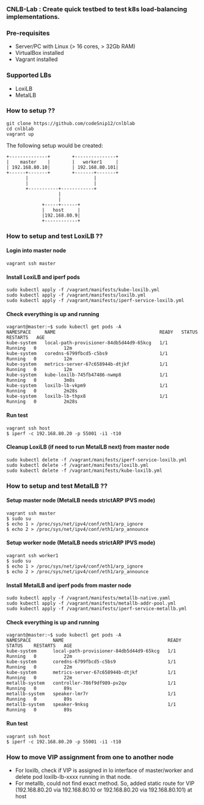 ### CNLB-Lab : Create quick testbed to test k8s load-balancing implementations. 

### Pre-requisites
- Server/PC with Linux (> 16 cores, > 32Gb RAM)
- VirtualBox installed
- Vagrant installed

### Supported LBs 
 - LoxiLB
 - MetalLB

### How to setup ??

```
git clone https://github.com/codeSnip12/cnlblab
cd cnlblab
vagrant up
```

The following setup would be created: 
```
+--------------+        +---------------+
|    master    |        |   worker1     |
| 192.168.80.10|        | 192.168.80.101|
+------+-------+        +-------+-------+
       |                        |
       |                        |
       +-----------+------------+
                   |
                   |
             +-----+------+
             |   host     |
             |192.168.80.9|
             +------------+

```


### How to setup and test LoxiLB ??

#### Login into master node 
```
vagrant ssh master
```
#### Install LoxiLB and iperf pods
```
sudo kubectl apply -f /vagrant/manifests/kube-loxilb.yml 
sudo kubectl apply -f /vagrant/manifests/loxilb.yml
sudo kubectl apply -f /vagrant/manifests/iperf-service-loxilb.yml
```
#### Check everything is up and running 
```
vagrant@master:~$ sudo kubectl get pods -A
NAMESPACE     NAME                                      READY   STATUS    RESTARTS   AGE
kube-system   local-path-provisioner-84db5d44d9-65kcg   1/1     Running   0          12m
kube-system   coredns-6799fbcd5-c5bs9                   1/1     Running   0          12m
kube-system   metrics-server-67c658944b-dtjkf           1/1     Running   0          12m
kube-system   kube-loxilb-745fb47486-nwmp8              1/1     Running   0          3m8s
kube-system   loxilb-lb-vkpm9                           1/1     Running   0          2m28s
kube-system   loxilb-lb-thpx8                           1/1     Running   0          2m28s
```
#### Run test

```
vagrant ssh host
$ iperf -c 192.168.80.20 -p 55001 -i1 -t10
```
#### Cleanup LoxiLB (if need to run MetalLB next) from master node
```
sudo kubectl delete -f /vagrant/manifests/iperf-service-loxilb.yml 
sudo kubectl delete -f /vagrant/manifests/loxilb.yml 
sudo kubectl delete -f /vagrant/manifests/kube-loxilb.yml 
```
### How to setup and test MetalLB ??

#### Setup master node (MetalLB needs strictARP IPVS mode)
```
vagrant ssh master
$ sudo su 
$ echo 1 > /proc/sys/net/ipv4/conf/eth1/arp_ignore
$ echo 2 > /proc/sys/net/ipv4/conf/eth1/arp_announce
```
#### Setup worker node (MetalLB needs strictARP IPVS mode)
```
vagrant ssh worker1
$ sudo su 
$ echo 1 > /proc/sys/net/ipv4/conf/eth1/arp_ignore
$ echo 2 > /proc/sys/net/ipv4/conf/eth1/arp_announce
```

#### Install MetalLB and iperf pods from master node
```
sudo kubectl apply -f /vagrant/manifests/metallb-native.yaml
sudo kubectl apply -f /vagrant/manifests/metallb-addr-pool.yml
sudo kubectl apply -f /vagrant/manifests/iperf-service-metallb.yml 
```
#### Check everything is up and running 
```
vagrant@master:~$ sudo kubectl get pods -A
NAMESPACE        NAME                                      READY   STATUS    RESTARTS   AGE
kube-system      local-path-provisioner-84db5d44d9-65kcg   1/1     Running   0          22m
kube-system      coredns-6799fbcd5-c5bs9                   1/1     Running   0          22m
kube-system      metrics-server-67c658944b-dtjkf           1/1     Running   0          22m
metallb-system   controller-786f9df989-pv2qv               1/1     Running   0          89s
metallb-system   speaker-lmr7r                             1/1     Running   0          89s
metallb-system   speaker-9nksg                             1/1     Running   0          89s
```
#### Run test

```
vagrant ssh host
$ iperf -c 192.168.80.20 -p 55001 -i1 -t10
```

### How to move VIP assignment from one to another node
- For loxilb, check if VIP is assigned in lo interface of master/worker and delete pod loxilb-lb-xxxx  running in that node.
- For metallb, could not find exact method. So, added static route for VIP (192.168.80.20 via 192.168.80.10 or 192.168.80.20 via 192.168.80.101) at host


